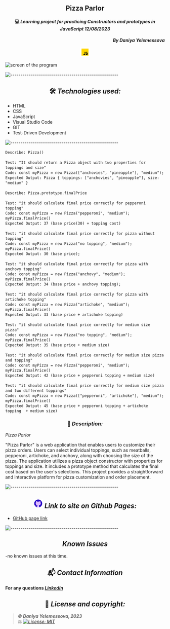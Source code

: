 ## <div align="center">Pizza Parlor</div>

#### <div align="center">💻 _Learning project for practicing Constructors and prototypes in JavaScript  12/08/2023_ </div>

**_<p align="right">By Daniya Yelemessova_**</p>

<p align="center">
  <img src="images/js.png" alt="js" width="30"/>
</p>

<div><img src="images/screenshot.png" alt="screen of the program" width="50%" display="block" margin-left="auto" margin-right="auto"/></div>

![-----------------------------------------------------](https://raw.githubusercontent.com/andreasbm/readme/master/assets/lines/rainbow.png)

## <div align="center"> 🛠️ _Technologies used:_

- HTML
- CSS
- JavaScript
- Visual Studio Code
- GIT
- Test-Driven Development

![-----------------------------------------------------](https://raw.githubusercontent.com/andreasbm/readme/master/assets/lines/rainbow.png)

```
Describe: Pizza()

Test: "It should return a Pizza object with two properties for toppings and size"
Code: const myPizza = new Pizza(["anchovies", "pineapple"], "medium");
Expected Output: Pizza { toppings: ["anchovies", "pineapple"], size: "medium" }

Describe: Pizza.prototype.finalPrice

Test: "it should calculate final price correctly for pepperoni topping"
Code: const myPizza = new Pizza("pepperoni", "medium");
myPizza.finalPrice()
Expected Output: 37 (base price(30) + topping cost)

Test: "it should calculate final price correctly for pizza without topping"
Code: const myPizza = new Pizza("no topping", "medium");
myPizza.finalPrice()
Expected Output: 30 (base price);

Test: "it should calculate final price correctly for pizza with anchovy topping"
Code: const myPizza = new Pizza("anchovy", "medium");
myPizza.finalPrice()
Expected Output: 34 (base price + anchovy topping);

Test: "it should calculate final price correctly for pizza with artichoke topping"
Code: const myPizza = new Pizza("artichoke", "medium");
myPizza.finalPrice()
Expected Output: 33 (base price + artichoke topping)

Test: "it should calculate final price correctly for medium size pizza"
Code: const myPizza = new Pizza("no topping", "medium");
myPizza.finalPrice()
Expected Output: 35 (base price + medium size)

Test: "it should calculate final price correctly for medium size pizza and topping"
Code: const myPizza = new Pizza("pepperoni", "medium");
myPizza.finalPrice()
Expected Output: 42 (base price + pepperoni topping + medium size)

Test: "it should calculate final price correctly for medium size pizza and two different toppings"
Code: const myPizza = new Pizza(["pepperoni", "artichoke"], "medium");
myPizza.finalPrice()
Expected Output: 45 (base price + pepperoni topping + artichoke topping  + medium size)

```


### <div align="center"> 🤔 _Description:_

_Pizza Parlor_

"Pizza Parlor" is a web application that enables users to customize their pizza orders. Users can select individual toppings, such as meatballs, pepperoni, artichoke, and anchovy, along with choosing the size of the pizza. The application utilizes a pizza object constructor with properties for toppings and size. It includes a prototype method that calculates the final cost based on the user's selections. This project provides a straightforward and interactive platform for pizza customization and order placement.


![-----------------------------------------------------](https://raw.githubusercontent.com/andreasbm/readme/master/assets/lines/rainbow.png)

## <div align="center"> <img src="images/github.png" alt="github icon" width="30px"> _Link to site on Github Pages:_

- [GitHub page link](https://github.com/DaniyaYelemessova/Pizza-Parlor.git)

![-----------------------------------------------------](https://raw.githubusercontent.com/andreasbm/readme/master/assets/lines/rainbow.png)

## <div align="center"> _Known Issues_

-no known issues at this time.

## <div align="center"> 📬 _Contact Information_

#### For any questions _[LinkedIn](www.linkedin.com/in/daniya-collings)_

## <div align="center"> 📘 _License and copyright:_

> **_© Daniya Yelemessova, 2023_**  
> ⚖️ _[![License: MIT](https://img.shields.io/badge/License-MIT-yellow.svg)](https://opensource.org/licenses/MIT)_


